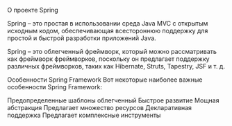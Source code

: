 О проекте
Spring

Spring – это простая в использовании среда Java MVC с открытым исходным кодом, обеспечивающая всестороннюю поддержку для
простой и быстрой разработки приложений Java.

Spring – это облегченный фреймворк, который можно рассматривать как фреймворк фреймворков, поскольку он предлагает
поддержку различных фреймворков, таких как Hibernate, Struts, Tapestry, JSF и т. д.

Особенности Spring Framework
Вот некоторые наиболее важные особенности Spring Framework:

Предопределенные шаблоны
облегченный
Быстрое развитие
Мощная абстракция
Предлагает множество ресурсов
Декларативная поддержка
Предлагает комплексные инструменты


